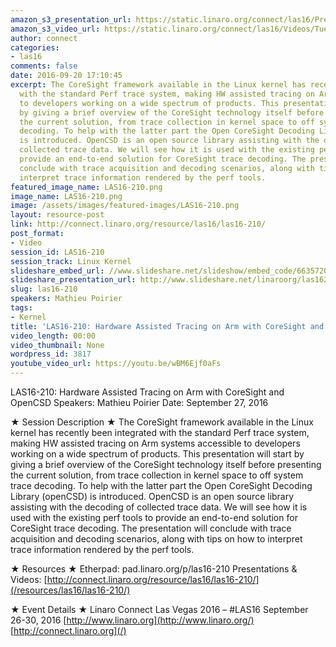 ```yaml
---
amazon_s3_presentation_url: https://static.linaro.org/connect/las16/Presentations/Tuesday/LAS16-210%20-%20Hardware%20Assisted%20Tracing%20on%20ARM%20with%20CoreSight%20and%20OpenCSD.pdf
amazon_s3_video_url: https://static.linaro.org/connect/las16/Videos/Tuesday/LAS16-210%20Hardware%20Assited%20Tracing%20on%20ARM%20with%20CoreSight%20and%20OpenCSD.mp4
author: connect
categories:
- las16
comments: false
date: 2016-09-20 17:10:45
excerpt: The CoreSight framework available in the Linux kernel has recently been integrated
  with the standard Perf trace system, making HW assisted tracing on Arm systems accessible
  to developers working on a wide spectrum of products. This presentation will start
  by giving a brief overview of the CoreSight technology itself before presenting
  the current solution, from trace collection in kernel space to off system trace
  decoding. To help with the latter part the Open CoreSight Decoding Library (openCSD)
  is introduced. OpenCSD is an open source library assisting with the decoding of
  collected trace data. We will see how it is used with the existing perf tools to
  provide an end-to-end solution for CoreSight trace decoding. The presentation will
  conclude with trace acquisition and decoding scenarios, along with tips on how to
  interpret trace information rendered by the perf tools.
featured_image_name: LAS16-210.png
image_name: LAS16-210.png
image: /assets/images/featured-images/LAS16-210.png
layout: resource-post
link: http://connect.linaro.org/resource/las16/las16-210/
post_format:
- Video
session_id: LAS16-210
session_track: Linux Kernel
slideshare_embed_url: //www.slideshare.net/slideshow/embed_code/66357208
slideshare_presentation_url: http://www.slideshare.net/linaroorg/las16210-hardware-assisted-tracing-on-arm-with-coresight-and-opencsd
slug: las16-210
speakers: Mathieu Poirier
tags:
- Kernel
title: 'LAS16-210: Hardware Assisted Tracing on Arm with CoreSight and OpenCSD'
video_length: 00:00
video_thumbnail: None
wordpress_id: 3817
youtube_video_url: https://youtu.be/wBM6Ejf0aFs
---
```


LAS16-210: Hardware Assisted Tracing on Arm with CoreSight and OpenCSD
Speakers: Mathieu Poirier
Date: September 27, 2016

★ Session Description ★
The CoreSight framework available in the Linux kernel has recently been integrated with the standard Perf trace system, making HW assisted tracing on Arm systems accessible to developers working on a wide spectrum of products. This presentation will start by giving a brief overview of the CoreSight technology itself before presenting the current solution, from trace collection in kernel space to off system trace decoding. To help with the latter part the Open CoreSight Decoding Library (openCSD) is introduced. OpenCSD is an open source library assisting with the decoding of collected trace data. We will see how it is used with the existing perf tools to provide an end-to-end solution for CoreSight trace decoding. The presentation will conclude with trace acquisition and decoding scenarios, along with tips on how to interpret trace information rendered by the perf tools.

★ Resources ★
Etherpad: pad.linaro.org/p/las16-210
Presentations & Videos: [http://connect.linaro.org/resource/las16/las16-210/](/resources/las16/las16-210/)

★ Event Details ★
Linaro Connect Las Vegas 2016 – #LAS16
September 26-30, 2016
[http://www.linaro.org](http://www.linaro.org/)
[http://connect.linaro.org](/)